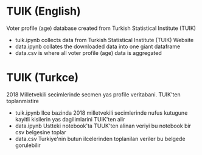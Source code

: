 # TUIK (English)
Voter profile (age) database created from Turkish Statistical Institute (TUIK)

- tuik.ipynb collects data from Turkish Statistical Institute (TUIK) Website
- data.ipynb collates the downloaded data into one giant dataframe
- data.csv is where all voter profile (age) data is aggregated

# TUIK (Turkce)
2018 Milletvekili secimlerinde secmen yas profile veritabani. TUIK'ten toplanmistire

- tuik.ipynb Ilce bazinda 2018 milletvekili secimlerinde nufus kutugune kayitli kisilerin yas dagilimlarini TUIK'ten alir
- data.ipynb Ustteki notebook'ta TUUK'ten alinan veriyi bu notebook bir csv belgesine toplar
- data.csv Turkiye'nin butun ilcelerinden toplanilan veriler bu belgede gorulebilir
